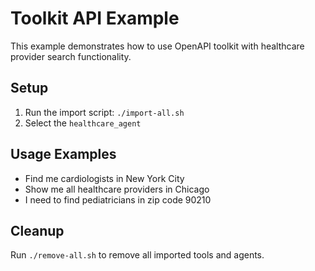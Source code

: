 # Toolkit API Example

This example demonstrates how to use OpenAPI toolkit with healthcare provider search functionality.

## Setup
1. Run the import script: `./import-all.sh`
2. Select the `healthcare_agent`

## Usage Examples
- Find me cardiologists in New York City
- Show me all healthcare providers in Chicago
- I need to find pediatricians in zip code 90210

## Cleanup
Run `./remove-all.sh` to remove all imported tools and agents.
